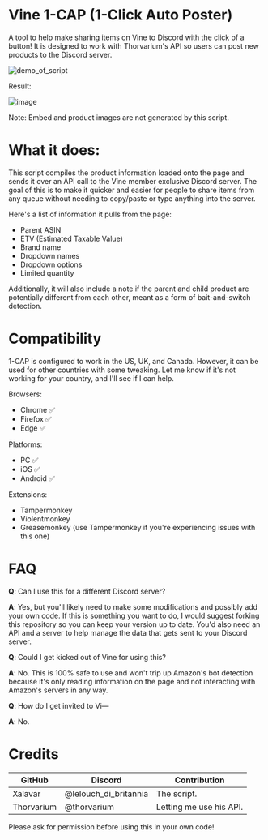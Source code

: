 # Vine 1-CAP (1-Click Auto Poster)
A tool to help make sharing items on Vine to Discord with the click of a button! It is designed to work with Thorvarium's API so users can post new products to the Discord server.

![demo_of_script](https://github.com/Xalavar/vine-product-sharing/assets/41214918/3dbf1e76-7df6-4a18-ae70-7264d2d3a18b)

Result:

![image](https://github.com/Xalavar/vine-product-sharing/assets/41214918/c7087bf8-bb68-4c9d-91c0-1d9461df9c83)

Note: Embed and product images are not generated by this script.

# What it does:

This script compiles the product information loaded onto the page and sends it over an API call to the Vine member exclusive Discord server. The goal of this is to make it quicker and easier for people to share items from any queue without needing to copy/paste or type anything into the server.

Here's a list of information it pulls from the page:

* Parent ASIN
* ETV (Estimated Taxable Value)
* Brand name
* Dropdown names
* Dropdown options
* Limited quantity

Additionally, it will also include a note if the parent and child product are potentially different from each other, meant as a form of bait-and-switch detection.

# Compatibility

1-CAP is configured to work in the US, UK, and Canada. However, it can be used for other countries with some tweaking. Let me know if it's not working for your country, and I'll see if I can help.

Browsers:
* Chrome ✅
* Firefox ✅
* Edge ✅

Platforms:
* PC ✅
* iOS ✅
* Android ✅

Extensions:
* Tampermonkey
* Violentmonkey
* Greasemonkey (use Tampermonkey if you're experiencing issues with this one)

# FAQ

**Q**: Can I use this for a different Discord server?

**A**: Yes, but you'll likely need to make some modifications and possibly add your own code. If this is something you want to do, I would suggest forking this repository so you can keep your version up to date. You'd also need an API and a server to help manage the data that gets sent to your Discord server.

**Q**: Could I get kicked out of Vine for using this?

**A**: No. This is 100% safe to use and won't trip up Amazon's bot detection because it's only reading information on the page and not interacting with Amazon's servers in any way. 

**Q**: How do I get invited to Vi—

**A**: No.

# Credits

| GitHub | Discord | Contribution
| -------- | -------- | -------- |
| Xalavar | @lelouch_di_britannia | The script. |
| Thorvarium | @thorvarium | Letting me use his API. |


Please ask for permission before using this in your own code!
